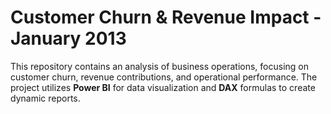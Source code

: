 # Customer Churn & Revenue Impact - January 2013

This repository contains an analysis of business operations, focusing on customer churn, revenue contributions, and operational performance. The project utilizes **Power BI** for data visualization and **DAX** formulas to create dynamic reports.
